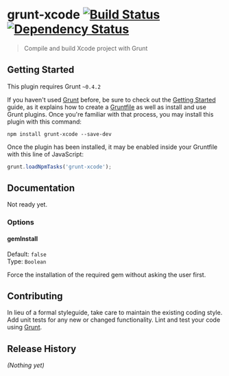 # grunt-xcode [![Build Status](https://travis-ci.org/matiassingers/grunt-xcode.png?branch=master)](https://travis-ci.org/matiassingers/grunt-xcode) [![Dependency Status](https://gemnasium.com/matiassingers/grunt-xcode.png)](https://gemnasium.com/matiassingers/grunt-xcode)
> Compile and build Xcode project with Grunt

## Getting Started
This plugin requires Grunt `~0.4.2`

If you haven't used [Grunt](http://gruntjs.com/) before, be sure to check out the [Getting Started](http://gruntjs.com/getting-started) guide, as it explains how to create a [Gruntfile](http://gruntjs.com/sample-gruntfile) as well as install and use Grunt plugins. Once you're familiar with that process, you may install this plugin with this command:

```shell
npm install grunt-xcode --save-dev
```

Once the plugin has been installed, it may be enabled inside your Gruntfile with this line of JavaScript:

```js
grunt.loadNpmTasks('grunt-xcode');
```

## Documentation
Not ready yet.

### Options


#### gemInstall

Default: `false`  
Type: `Boolean`

Force the installation of the required gem without asking the user first.

## Contributing
In lieu of a formal styleguide, take care to maintain the existing coding style. Add unit tests for any new or changed functionality. Lint and test your code using [Grunt](http://gruntjs.com/).

## Release History
_(Nothing yet)_